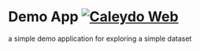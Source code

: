 Demo App [![Caleydo Web](https://img.shields.io/badge/Caleydo-app-yellow.svg)](https://github.com/Caleydo/caleydo_web_container)
=====================

a simple demo application for exploring a simple dataset
